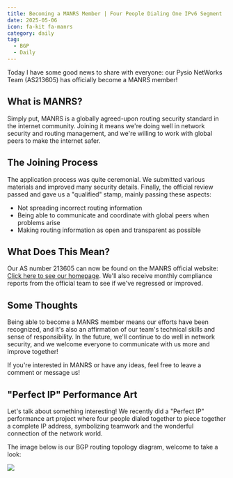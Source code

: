 ```yaml
---
title: Becoming a MANRS Member | Four People Dialing One IPv6 Segment
date: 2025-05-06
icon: fa-kit fa-manrs
category: daily
tag:
  - BGP
  - Daily
---
```


Today I have some good news to share with everyone: our Pysio NetWorks Team (AS213605) has officially become a MANRS member!

## What is MANRS?

Simply put, MANRS is a globally agreed-upon routing security standard in the internet community. Joining it means we're doing well in network security and routing management, and we're willing to work with global peers to make the internet safer.

## The Joining Process

The application process was quite ceremonial. We submitted various materials and improved many security details. Finally, the official review passed and gave us a "qualified" stamp, mainly passing these aspects:

- Not spreading incorrect routing information
- Being able to communicate and coordinate with global peers when problems arise
- Making routing information as open and transparent as possible

## What Does This Mean?

Our AS number 213605 can now be found on the MANRS official website: [Click here to see our homepage](https://manrs.org/participant/6567/). We'll also receive monthly compliance reports from the official team to see if we've regressed or improved.

## Some Thoughts

Being able to become a MANRS member means our efforts have been recognized, and it's also an affirmation of our team's technical skills and sense of responsibility. In the future, we'll continue to do well in network security, and we welcome everyone to communicate with us more and improve together!

If you're interested in MANRS or have any ideas, feel free to leave a comment or message us!

## "Perfect IP" Performance Art

Let's talk about something interesting! We recently did a "Perfect IP" performance art project where four people dialed together to piece together a complete IP address, symbolizing teamwork and the wonderful connection of the network world.

The image below is our BGP routing topology diagram, welcome to take a look:

![](https://s3.pysio.online/pysioimages/rt-2a0f_9400_6110___48.svg) 